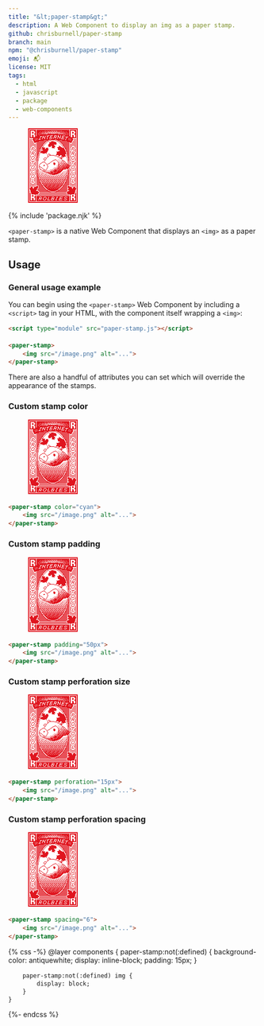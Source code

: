 ```yaml
---
title: "&lt;paper-stamp&gt;"
description: A Web Component to display an img as a paper stamp.
github: chrisburnell/paper-stamp
branch: main
npm: "@chrisburnell/paper-stamp"
emoji: 📬
license: MIT
tags:
  - html
  - javascript
  - package
  - web-components
---
```


<script type="module" src="/js/components/paper-stamp.js"></script>

<figure>
    <paper-stamp>
        <img src="/images/rolbie-stamp.png" alt="A monochrome pixel-art image of a stamp featuring an adorable little cow’s head" loading="lazy" decoding="async" width="100" height="150">
    </paper-stamp>
</figure>

{% include 'package.njk' %}

<code>&lt;paper-stamp&gt;</code> is a native Web Component that displays an <code>&lt;img&gt;</code> as a paper stamp.

## Usage

### General usage example

You can begin using the <code>&lt;paper-stamp&gt;</code> Web Component by including a <code>&lt;script&gt;</code> tag in your HTML, with the component itself wrapping a <code>&lt;img&gt;</code>:

```html
<script type="module" src="paper-stamp.js"></script>

<paper-stamp>
	<img src="/image.png" alt="...">
</paper-stamp>
```

There are also a handful of attributes you can set which will override the appearance of the stamps.

### Custom stamp color

<figure>
    <paper-stamp color="cyan">
        <img src="/images/rolbie-stamp.png" alt="A monochrome pixel-art image of a stamp featuring an adorable little cow’s head" loading="lazy" decoding="async" width="100" height="150">
    </paper-stamp>
</figure>

```html
<paper-stamp color="cyan">
	<img src="/image.png" alt="...">
</paper-stamp>
```

### Custom stamp padding

<figure>
    <paper-stamp padding="50px">
        <img src="/images/rolbie-stamp.png" alt="A monochrome pixel-art image of a stamp featuring an adorable little cow’s head" loading="lazy" decoding="async" width="100" height="150">
    </paper-stamp>
</figure>

```html
<paper-stamp padding="50px">
	<img src="/image.png" alt="...">
</paper-stamp>
```

### Custom stamp perforation size

<figure>
    <paper-stamp perforation="15px">
        <img src="/images/rolbie-stamp.png" alt="A monochrome pixel-art image of a stamp featuring an adorable little cow’s head" loading="lazy" decoding="async" width="100" height="150">
    </paper-stamp>
</figure>

```html
<paper-stamp perforation="15px">
	<img src="/image.png" alt="...">
</paper-stamp>
```

### Custom stamp perforation spacing

<figure>
    <paper-stamp spacing="6">
        <img src="/images/rolbie-stamp.png" alt="A monochrome pixel-art image of a stamp featuring an adorable little cow’s head" loading="lazy" decoding="async" width="100" height="150">
    </paper-stamp>
</figure>

```html
<paper-stamp spacing="6">
	<img src="/image.png" alt="...">
</paper-stamp>
```

{% css -%}
    @layer components {
        paper-stamp:not(:defined) {
            background-color: antiquewhite;
            display: inline-block;
            padding: 15px;
        }

        paper-stamp:not(:defined) img {
            display: block;
        }
    }
{%- endcss %}
